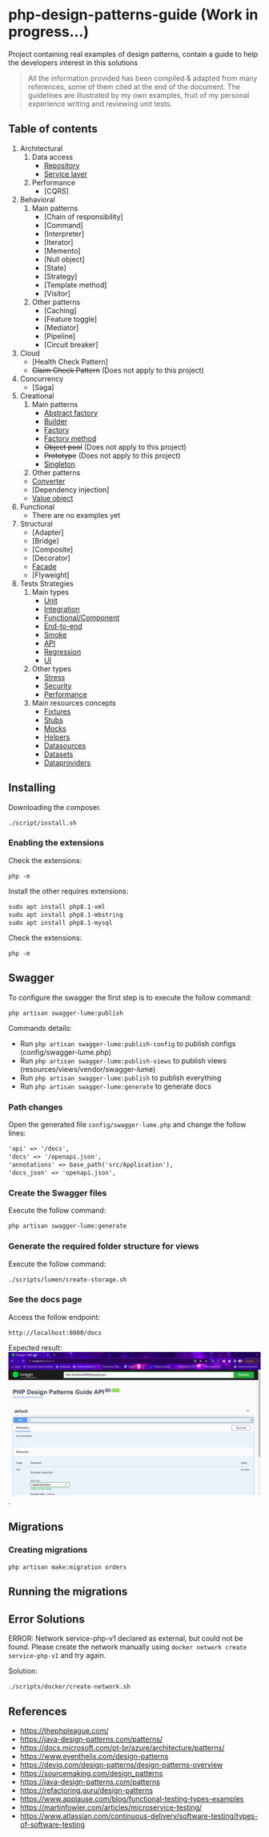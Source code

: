 # php-design-patterns-guide  (Work in progress...)
Project containing real examples of design patterns, contain a guide to help the developers interest in this solutions

> All the information provided has been compiled & adapted from many references, some of them cited at the end of the document.
> The guidelines are illustrated by my own examples, fruit of my personal experience writing and reviewing unit tests.

## Table of contents

1. Architectural
   1. Data access
      - [Repository](./docs/architectural/repository.md)
      - [Service layer](./docs/architectural/service-layer.md)
   2. Performance
      - [CQRS]
2. Behavioral
   1. Main patterns 
      - [Chain of responsibility]
      - [Command]
      - [Interpreter]
      - [Iterator]
      - [Memento]
      - [Null object]
      - [State]
      - [Strategy]
      - [Template method]
      - [Visitor]
   2. Other patterns
      - [Caching]
      - [Feature toggle]
      - [Mediator]
      - [Pipeline]
      - [Circuit breaker]
3. Cloud
   - [Health Check Pattern]
   - <s>Claim Check Pattern</s> (Does not apply to this project)
4. Concurrency
   - [Saga]
5. Creational
   1. Main patterns
      - [Abstract factory](./docs/creational/abstract-factory.md)
      - [Builder](./docs/creational/builder.md)
      - [Factory](./docs/creational/factory.md)
      - [Factory method](./docs/creational/factory-method.md)
      - <s>Object pool</s> (Does not apply to this project)
      - <s>Prototype</s> (Does not apply to this project)
      - [Singleton](./docs/creational/singleton.md)
   2. Other patterns
     - [Converter](./docs/creational/converter.md)
     - [Dependency injection] 
     - [Value object](./docs/creational/value-object.md) 
6. Functional
   - There are no examples yet
7. Structural
   - [Adapter]
   - [Bridge]
   - [Composite]
   - [Decorator]
   - [Facade](./docs/structural/facade.md)
   - [Flyweight]
8. Tests Strategies
   1. Main types 
      - [Unit](#)
      - [Integration](#)
      - [Functional/Component](#)
      - [End-to-end](#)
      - [Smoke](#)
      - [API](#)
      - [Regression](#)
      - [UI](#) 
   2. Other types
      - [Stress](#)
      - [Security](#)
      - [Performance](#)
   3. Main resources concepts 
      - [Fixtures](#)
      - [Stubs](#)
      - [Mocks](#)
      - [Helpers](#)
      - [Datasources](#)
      - [Datasets](#)
      - [Dataproviders](#)
     
## Installing
Downloading the composer.
```
./script/install.sh
```

### Enabling the extensions
Check the extensions:
```
php -m
```
Install the other requires extensions:
```
sudo apt install php8.1-xml
sudo apt install php8.1-mbstring
sudo apt install php8.1-mysql
```
Check the extensions:
```
php -m
```


## Swagger
To configure the swagger the first step is to execute the follow command:
```
php artisan swagger-lume:publish
```
Commands details:
* Run `php artisan swagger-lume:publish-config` to publish configs (config/swagger-lume.php)
* Run `php artisan swagger-lume:publish-views` to publish views (resources/views/vendor/swagger-lume)
* Run `php artisan swagger-lume:publish` to publish everything
* Run `php artisan swagger-lume:generate` to generate docs

### Path changes
Open the generated file `config/swagger-lume.php` and change the follow lines:
```
'api' => '/docs',
'docs' => '/openapi.json',
'annotations' => base_path('src/Application'),
'docs_json' => 'openapi.json',
```
### Create the Swagger files
Execute the follow command:
```
php artisan swagger-lume:generate
```

### Generate the required folder structure for views
Execute the follow command:
```
./scripts/lumen/create-storage.sh
```

### See the docs page
Access the follow endpoint:
```
http://localhost:8000/docs
```
Expected result:
![Swagger](./docs/images/swagger.png "Docs page").

## Migrations

### Creating migrations

```
php artisan make:migration orders
```

## Running the migrations

## Error Solutions
ERROR: Network service-php-v1 declared as external, but could not be found. Please create the network manually using `docker network create service-php-v1` and try again.

Solution:
```
./scripts/docker/create-network.sh
```

## References
- https://thephpleague.com/
- https://java-design-patterns.com/patterns/
- https://docs.microsoft.com/pt-br/azure/architecture/patterns/
- https://www.eventhelix.com/design-patterns
- https://deviq.com/design-patterns/design-patterns-overview
- https://sourcemaking.com/design_patterns
- https://java-design-patterns.com/patterns
- https://refactoring.guru/design-patterns
- https://www.applause.com/blog/functional-testing-types-examples
- https://martinfowler.com/articles/microservice-testing/
- https://www.atlassian.com/continuous-delivery/software-testing/types-of-software-testing

